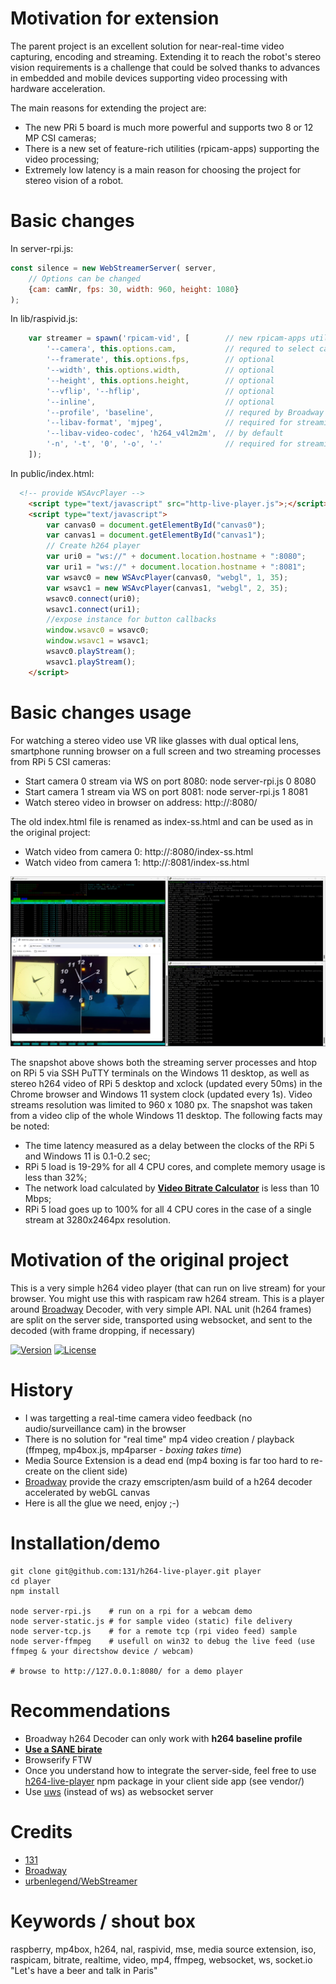 # Motivation for extension

The parent project is an excellent solution for near-real-time video capturing, encoding and streaming. Extending it to reach the robot's stereo vision requirements is a challenge that could be solved thanks to advances in embedded and mobile devices supporting video processing with hardware acceleration.

The main reasons for extending the project are:
  * The new PRi 5 board is much more powerful and supports two 8 or 12 MP CSI cameras;
  * There is a new set of feature-rich utilities (rpicam-apps) supporting the video processing;
  * Extremely low latency is a main reason for choosing the project for stereo vision of a robot.

# Basic changes

In server-rpi.js:
```Javascript
const silence = new WebStreamerServer( server, 
    // Options can be changed
    {cam: camNr, fps: 30, width: 960, height: 1080}
);
```

In lib/raspivid.js:
```Javascript
    var streamer = spawn('rpicam-vid', [        // new rpicam-apps utility
        '--camera', this.options.cam,           // requred to select camera
        '--framerate', this.options.fps,        // optional
        '--width', this.options.width,          // optional
        '--height', this.options.height,        // optional 
        '--vflip', '--hflip',                   // optional
        '--inline',                             // optional
        '--profile', 'baseline',                // requred by Broadway decoder
        '--libav-format', 'mjpeg',              // required for streaming
        '--libav-video-codec', 'h264_v4l2m2m',  // by default
        '-n', '-t', '0', '-o', '-'              // required for streaming
    ]);
```

In public/index.html:
```HTML
  <!-- provide WSAvcPlayer -->
    <script type="text/javascript" src="http-live-player.js">;</script>
    <script type="text/javascript">
        var canvas0 = document.getElementById("canvas0");
        var canvas1 = document.getElementById("canvas1");
        // Create h264 player
        var uri0 = "ws://" + document.location.hostname + ":8080";
        var uri1 = "ws://" + document.location.hostname + ":8081";
        var wsavc0 = new WSAvcPlayer(canvas0, "webgl", 1, 35);
        var wsavc1 = new WSAvcPlayer(canvas1, "webgl", 2, 35);
        wsavc0.connect(uri0);
        wsavc1.connect(uri1);
        //expose instance for button callbacks
        window.wsavc0 = wsavc0;
        window.wsavc1 = wsavc1;
        wsavc0.playStream();
        wsavc1.playStream();
    </script>
```

# Basic changes usage

For watching a stereo video use VR like glasses with dual optical lens, smartphone running browser on a full screen and two streaming processes from RPi 5 CSI cameras:
 * Start camera 0 stream via WS on port 8080: node server-rpi.js 0 8080
 * Start camera 1 stream via WS on port 8081: node server-rpi.js 1 8081
 * Watch stereo video in browser on address: http://<RPi5-IP>:8080/

The old index.html file is renamed as index-ss.html and can be used as in the original project:
 * Watch video from camera 0: http://<RPi5-IP>:8080/index-ss.html
 * Watch video from camera 1: http://<RPi5-IP>:8081/index-ss.html

![All staff snapshot](https://github.com/chradev/rpi5-h264-live-stereo-streamer/blob/master/samples/snapshot.png)

The snapshot above shows both the streaming server processes and htop on RPi 5 via SSH PuTTY terminals on the Windows 11 desktop, as well as stereo h264 video of RPi 5 desktop and xclock (updated every 50ms) in the Chrome browser and Windows 11 system clock (updated every 1s). Video streams resolution was limited to 960 x 1080 px. The snapshot was taken from a video clip of the whole Windows 11 desktop. The following facts may be noted:

 * The time latency measured as a delay between the clocks of the RPi 5 and Windows 11 is 0.1-0.2 sec;
 * RPi 5 load is 19-29% for all 4 CPU cores, and complete memory usage is less than 32%;
 * The network load calculated by [**Video Bitrate Calculator**](https://www.dr-lex.be/info-stuff/videocalc.html) is less than 10 Mbps;
 * RPi 5 load goes up to 100% for all 4 CPU cores in the case of a single stream at 3280x2464px resolution.


# Motivation of the original project

This is a very simple h264 video player (that can run on live stream) for your browser.
You might use this with raspicam raw h264 stream.
This is a player around [Broadway](https://github.com/mbebenita/Broadway) Decoder, with very simple API.
NAL unit (h264 frames) are split on the server side, transported using websocket, and sent to the decoded (with frame dropping, if necessary)

[![Version](https://img.shields.io/npm/v/h264-live-player.svg)](https://www.npmjs.com/package/h264-live-player)
[![License](https://img.shields.io/badge/license-MIT-blue.svg)](http://opensource.org/licenses/MIT)


# History
* I was targetting a real-time camera video feedback (no audio/surveillance cam) in the browser
* There is no solution for "real time" mp4 video creation / playback (ffmpeg, mp4box.js, mp4parser - _boxing_ _takes_ _time_)
* Media Source Extension is a dead end (mp4 boxing is far too hard to re-create on the client side)
* [Broadway](https://github.com/mbebenita/Broadway) provide the crazy emscripten/asm build of a h264 decoder accelerated by webGL canvas
* Here is all the glue we need, enjoy ;-)


# Installation/demo
```
git clone git@github.com:131/h264-live-player.git player
cd player
npm install

node server-rpi.js    # run on a rpi for a webcam demo
node server-static.js # for sample video (static) file delivery
node server-tcp.js    # for a remote tcp (rpi video feed) sample
node server-ffmpeg    # usefull on win32 to debug the live feed (use ffmpeg & your directshow device / webcam) 

# browse to http://127.0.0.1:8080/ for a demo player

```

# Recommendations
* Broadway h264 Decoder can only work with **h264 baseline profile**
* [**Use a SANE birate**](https://www.dr-lex.be/info-stuff/videocalc.html)
* Browserify FTW
* Once you understand how to integrate the server-side, feel free to use [h264-live-player](https://www.npmjs.com/package/h264-live-player) npm package in your client side app (see vendor/)
* Use [uws](https://github.com/uWebSockets/uWebSockets) (instead of ws) as websocket server


# Credits
* [131](mailto:131.js@cloudyks.org)
* [Broadway](https://github.com/mbebenita/Broadway)
* [urbenlegend/WebStreamer](https://github.com/urbenlegend/WebStreamer)


# Keywords / shout box
raspberry, mp4box, h264, nal, raspivid, mse, media source extension, iso, raspicam, bitrate, realtime, video, mp4, ffmpeg, websocket, ws, socket.io "Let's have a beer and talk in Paris"
